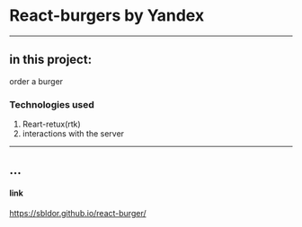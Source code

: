 # React-burgers by Yandex
----
## in this project:

order a burger

### Technologies used
1. Reart-retux(rtk)
2. interactions with the server
----
...
----
#### link
https://sbldor.github.io/react-burger/
